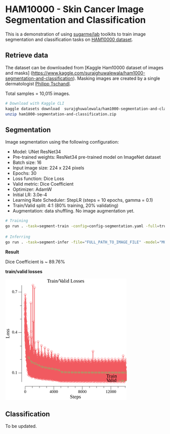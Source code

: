 # HAM10000 - Skin Cancer Image Segmentation and Classification

This is a demonstration of using [sugarme/lab](https://github.com/sugarme/lab) toolkits to train image segmentation and classification tasks on [HAM10000 dataset](https://arxiv.org/abs/1803.10417).

## Retrieve data

The dataset can be downloaded from [Kaggle Ham10000 dataset of images and masks] (https://www.kaggle.com/surajghuwalewala/ham1000-segmentation-and-classification). Masking images are created by a single dermatologist [Philipp Tschandl](https://www.kaggle.com/tschandl/ham10000-lesion-segmentations). 

Total samples = 10,015 images.

```bash
# Download with Kaggle CLI
kaggle datasets download  surajghuwalewala/ham1000-segmentation-and-classification
unzip ham1000-segmentation-and-classification.zip
```

## Segmentation

Image segmentation using the following configuration:
- Model: UNet ResNet34
- Pre-trained weights: ResNet34 pre-trained model on ImageNet dataset
- Batch size: 16
- Input image size: 224 x 224 pixels
- Epochs: 30
- Loss function: Dice Loss
- Valid metric: Dice Coefficient
- Optimizer: AdamW
- Initial LR: 3.0e-4
- Learning Rate Scheduler: StepLR (steps = 10 epochs, gamma = 0.1)
- Train/Valid split: 4:1 (80% training, 20% validating)
- Augmentation: data shuffling. No image augmentation yet.

```bash
# Training
go run . -task=segment-train -config=config-segmentation.yaml -full=true

# Inferring
go run . -task=segment-infer -file="FULL_PATH_TO_IMAGE_FILE" -model="MODEL_FILE" -create-mask=true

```

**Result**

Dice Coefficient is ~ 89.76% 

**train/valid losses**

![Train Valid Loss Graph](segmentation-loss.png)

## Classification

To be updated.


